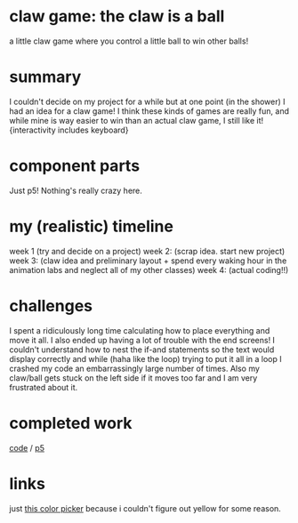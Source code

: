 # claw game: the claw is a ball
a little claw game where you control a little ball to win other balls!

# summary
I couldn't decide on my project for a while but at one point (in the shower) I had an idea for a claw game! I think these kinds of games are really fun, and while mine is way easier to win than an actual claw game, I still like it!
{interactivity includes keyboard}

# component parts
Just p5! Nothing's really crazy here.

# my (realistic) timeline
week 1 (try and decide on a project)
week 2: (scrap idea. start new project)
week 3: (claw idea and preliminary layout + spend every waking hour in the animation labs and neglect all of my other classes)
week 4: (actual coding!!)

# challenges
I spent a ridiculously long time calculating how to place everything and move it all. I also ended up having a lot of trouble with the end screens! I couldn't understand how to nest the if-and statements so the text would display correctly and while (haha like the loop) trying to put it all in a loop I crashed my code an embarrassingly large number of times. Also my claw/ball gets stuck on the left side if it moves too far and I am very frustrated about it.

# completed work
[code](https://github.com/azaleakoch/hw12/blob/master/finalcode.js) / [p5](https://editor.p5js.org/azaleakoch/sketches/M_9p1ceDW)

# links
just [this color picker](https://www.w3schools.com/colors/colors_picker.asp) because i couldn't figure out yellow for some reason.
